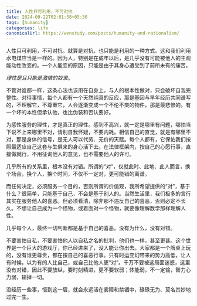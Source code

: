 ```yaml
---
title: 人性只可利用，不可对抗
date: 2024-09-22T02:01:58+05:30
tags: [humanity]
categories: life 
canonicalUrl: https://wenstudy.com/posts/humanity-and-rationalism/
---
```


人性只可利用，不可对抗。就算是对抗，也只能是利用的一种方式。这和我们利用水电煤应当是一样的。因为人，特别是在成年以后，是几乎没有可能被他人的主观能动性改变的。一个人能变的原因，只能是由于其身心遭受到了前所未有的痛苦。
<!--more-->

_理性是且只能是激情的奴隶_。

不管对谁都一样，这条心法也该用在自身上。与人的根本性做对，只会破坏自我完整性。对待事情，每个人都有一个天然纯真的反应，那是基因与早年经历共同谱写的，不理解它，不尊重它，人会逐渐变成一个不伦不类的物件，那是最悲惨的。有一个坏的本性但承认他，也比伪装和否认要好。

为感性服务的理性，才是真正的理性。感到不高兴，就一定是哪里有问题，哪怕当下说不上来哪里不对，请别自我怀疑，不要内耗。相信自己的直觉，就是有哪里不对，那是身体的信号，是无人可以代劳、无价的天赋。每个人都有，它保佑我们按照最适应自己这套与生俱来的身心活下去。在法律框架内，按自己的心愿行事，直接做就行，不用征询他人的意见，也不需要他人的许可。

几乎所有的关系里，根本没有对错。所谓的“对”，仅就此时、此地、此人而言，换个场合，换个人，换个时间，不仅不一定对，更可能错的离谱。

而任何决定，必须服务一个目的，否则所谓的价值观，我所希望提供的“对”，基于什么？很简单，只能基于自己，不会是基于别人的。当然生活里，我们极多的言行其实在服务他人的喜恶。但必须看清，除非那不违反自己的喜恶，否则必定不长久。不想让自己成为一个怪物，或着面对一个怪物，就要像理解数学那样理解人性。

几乎每个人，最终一切判断都是基于自己的喜恶。没有为什么，没有对错。

不要害怕自私，不要害怕他人以自私之名的批判，他们也一样，甚至更甚。这个世界是一个巨大的游戏厅，你已经进来了，没人能让你出去。大家都是一个牌桌上玩的，没有谁更尊贵，都在按自己的喜恶行事。只有时运变幻带来的势力高低，让人有时候，以为有的人比自己，或自己比他人更“对”。千万不要被这局面迷惑，这里没有对错，因此不要放纵，要时刻精进，更不要软弱；体能弱，不一定输，智力心力弱，输掉一切。

没经历一些事，悟到这一层，就会永远活在雾障和禁锢中，碌碌无为、莫名其妙地过完一生。
